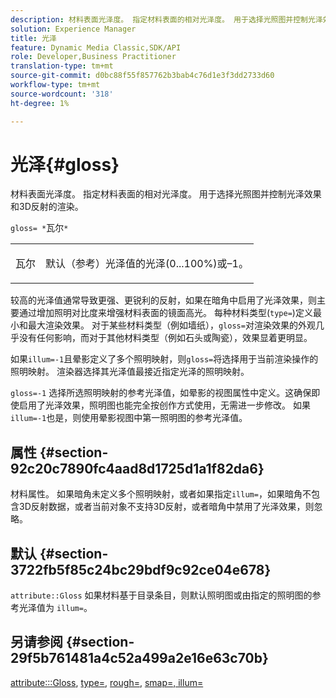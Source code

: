 ```yaml
---
description: 材料表面光泽度。 指定材料表面的相对光泽度。 用于选择光照图并控制光泽效果和3D反射的渲染。
solution: Experience Manager
title: 光泽
feature: Dynamic Media Classic,SDK/API
role: Developer,Business Practitioner
translation-type: tm+mt
source-git-commit: d0bc88f55f857762b3bab4c76d1e3f3dd2733d60
workflow-type: tm+mt
source-wordcount: '318'
ht-degree: 1%

---
```



# 光泽{#gloss}

材料表面光泽度。 指定材料表面的相对光泽度。 用于选择光照图并控制光泽效果和3D反射的渲染。

`gloss= *`瓦尔`*`

<table id="simpletable_82166CA080AD401180404462FB2407D7"> 
 <tr class="strow"> 
  <td class="stentry"> <p><span class="codeph"> <span class="varname"> 瓦尔</span> </span> </p></td> 
  <td class="stentry"> <p>默认（参考）光泽值的光泽(0...100%)或–1。 </p></td> 
 </tr> 
</table>

较高的光泽值通常导致更强、更锐利的反射，如果在暗角中启用了光泽效果，则主要通过增加照明对比度来增强材料表面的镜面高光。 每种材料类型(`type=`)定义最小和最大渲染效果。 对于某些材料类型（例如墙纸），`gloss=`对渲染效果的外观几乎没有任何影响，而对于其他材料类型（例如石头或陶瓷），效果显着更明显。

如果`illum=-1`且晕影定义了多个照明映射，则`gloss=`将选择用于当前渲染操作的照明映射。 渲染器选择其光泽值最接近指定光泽的照明映射。

`gloss=-1` 选择所选照明映射的参考光泽值，如晕影的视图属性中定义。这确保即使启用了光泽效果，照明图也能完全按创作方式使用，无需进一步修改。 如果`illum=-1`也是，则使用晕影视图中第一照明图的参考光泽值。

## 属性 {#section-92c20c7890fc4aad8d1725d1a1f82da6}

材料属性。 如果暗角未定义多个照明映射，或者如果指定`illum=`，如果暗角不包含3D反射数据，或者当前对象不支持3D反射，或者暗角中禁用了光泽效果，则忽略。

## 默认 {#section-3722fb5f85c24bc29bdf9c92ce04e678}

`attribute::Gloss` 如果材料基于目录条目，则默认照明图或由指定的照明图的参考光泽值为 `illum=`。

## 另请参阅 {#section-29f5b761481a4c52a499a2e16e63c70b}

[attribute:::Gloss](../../../../../ir-api/material-cat/image-rendering-api-ref/c-ir-material-catalog/c-ir-material-data-reference/r-ir-cat-gloss.md#reference-5277f62a67e2408ab94699aa712f1eeb),  [type=](../../../../../ir-api/http-protocol/image-rendering-api-ref/c-ir-http-protocol-ref/c-ir-http-protocol-command-reference/r-ir-http-type.md#reference-128c7de89e2d46838019b560f3f84a35),  [rough=](../../../../../ir-api/http-protocol/image-rendering-api-ref/c-ir-http-protocol-ref/c-ir-http-protocol-command-reference/r-ir-rough.md#reference-00add846b09f4dc39420bda1ca414180),  [](../../../../../ir-api/http-protocol/image-rendering-api-ref/c-ir-http-protocol-ref/c-ir-http-protocol-command-reference/r-ir-glossmap.md#reference-99940148ae6a401482b2d03c68530f3a) [smap=,  illum=](../../../../../ir-api/http-protocol/image-rendering-api-ref/c-ir-http-protocol-ref/c-ir-http-protocol-command-reference/r-ir-http-illum.md#reference-8efe483a30684022bfe711eb73efbee6)
